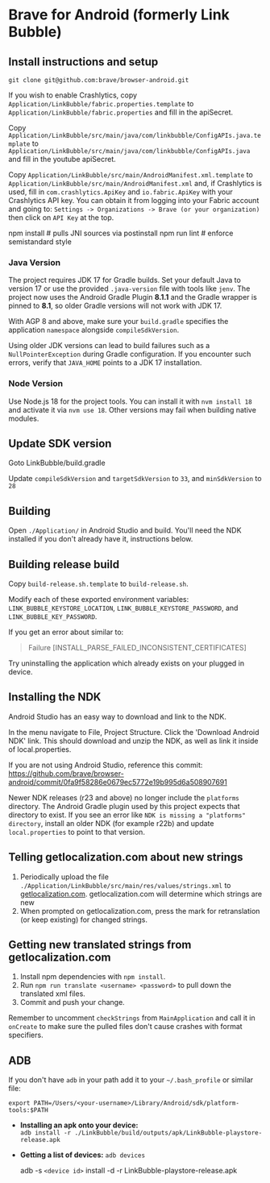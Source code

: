 # Brave for Android (formerly Link Bubble)

## Install instructions and setup

`git clone git@github.com:brave/browser-android.git`

If you wish to enable Crashlytics, copy `Application/LinkBubble/fabric.properties.template` to `Application/LinkBubble/fabric.properties` and fill in the apiSecret.

Copy `Application/LinkBubble/src/main/java/com/linkbubble/ConfigAPIs.java.template` to `Application/LinkBubble/src/main/java/com/linkbubble/ConfigAPIs.java` and fill in the youtube apiSecret.

Copy `Application/LinkBubble/src/main/AndroidManifest.xml.template` to `Application/LinkBubble/src/main/AndroidManifest.xml` and, if Crashlytics is used, fill in `com.crashlytics.ApiKey` and
`io.fabric.ApiKey` with your Crashlytics API key. You can obtain it from logging into your Fabric account and going to: `Settings -> Organizations -> Brave (or your organization)` then click on `API Key` at the top.

npm install  # pulls JNI sources via postinstall
npm run lint  # enforce semistandard style

### Java Version
The project requires JDK 17 for Gradle builds. Set your default Java to version 17
or use the provided `.java-version` file with tools like `jenv`.
The project now uses the Android Gradle Plugin **8.1.1** and the Gradle wrapper
is pinned to **8.1**, so older Gradle versions will not work with JDK 17.

With AGP 8 and above, make sure your `build.gradle` specifies the
application `namespace` alongside `compileSdkVersion`.

Using older JDK versions can lead to build failures such as a
`NullPointerException` during Gradle configuration. If you encounter such
errors, verify that `JAVA_HOME` points to a JDK 17 installation.

### Node Version
Use Node.js 18 for the project tools. You can install it with `nvm install 18`
and activate it via `nvm use 18`. Other versions may fail when building native
modules.

## Update SDK version
Goto LinkBubble/build.gradle

Update `compileSdkVersion` and `targetSdkVersion` to `33`, and `minSdkVersion` to `28`

## Building

Open `./Application/` in Android Studio and build.  You'll need the NDK installed if you don't already have it, instructions below.

## Building release build

Copy `build-release.sh.template` to `build-release.sh`.

Modify each of these exported environment variables: `LINK_BUBBLE_KEYSTORE_LOCATION`, `LINK_BUBBLE_KEYSTORE_PASSWORD`, and `LINK_BUBBLE_KEY_PASSWORD`.

If you get an error about similar to:

> Failure [INSTALL_PARSE_FAILED_INCONSISTENT_CERTIFICATES]

Try uninstalling the application which already exists on your plugged in device.

## Installing the NDK

Android Studio has an easy way to download and link to the NDK.

In the menu navigate to File, Project Structure. Click the 'Download Android NDK' link. This should download and unzip the NDK, as well as link it inside of local.properties.

If you are not using Android Studio, reference this commit: https://github.com/brave/browser-android/commit/0fa9f58286e0679ec5772e19b995d6a508907691

Newer NDK releases (r23 and above) no longer include the `platforms` directory.
The Android Gradle plugin used by this project expects that directory to exist.
If you see an error like `NDK is missing a "platforms" directory`, install an
older NDK (for example r22b) and update `local.properties` to point to that
version.

## Telling getlocalization.com about new strings

1. Periodically upload the file `./Application/LinkBubble/src/main/res/values/strings.xml` to [getlocalization.com](https://www.getlocalization.com/LinkBubble/files/).  getlocalization.com will determine which strings are new
2. When prompted on getlocalization.com, press the mark for retranslation (or keep existing) for changed strings.

## Getting new translated strings from getlocalization.com

1. Install npm dependencies with `npm install`.
2. Run `npm run translate <username> <password>` to pull down the translated xml files.
3. Commit and push your change.

Remember to uncomment `checkStrings` from `MainApplication` and call it in `onCreate` to make sure the pulled files don't cause crashes with format specifiers.

## ADB

If you don't have `adb` in your path add it to your `~/.bash_profile` or similar file:

`export PATH=/Users/<your-username>/Library/Android/sdk/platform-tools:$PATH`

- **Installing an apk onto your device:**  
  `adb install -r ./LinkBubble/build/outputs/apk/LinkBubble-playstore-release.apk`
- **Getting a list of devices:**
  `adb devices`
  
  adb -s `<device id>` install -d -r LinkBubble-playstore-release.apk 
